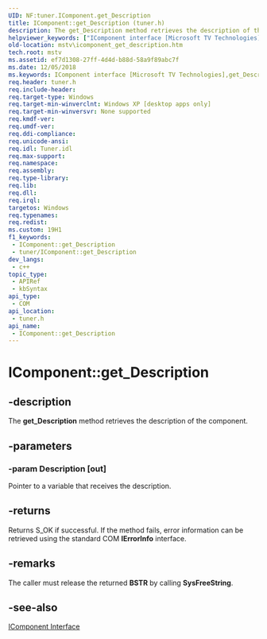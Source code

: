```yaml
---
UID: NF:tuner.IComponent.get_Description
title: IComponent::get_Description (tuner.h)
description: The get_Description method retrieves the description of the component.
helpviewer_keywords: ["IComponent interface [Microsoft TV Technologies]","get_Description method","IComponent.get_Description","IComponent::get_Description","IComponentget_Description","get_Description","get_Description method [Microsoft TV Technologies]","get_Description method [Microsoft TV Technologies]","IComponent interface","mstv.icomponent_get_description","tuner/IComponent::get_Description"]
old-location: mstv\icomponent_get_description.htm
tech.root: mstv
ms.assetid: ef7d1308-27ff-4d4d-b88d-58a9f89abc7f
ms.date: 12/05/2018
ms.keywords: IComponent interface [Microsoft TV Technologies],get_Description method, IComponent.get_Description, IComponent::get_Description, IComponentget_Description, get_Description, get_Description method [Microsoft TV Technologies], get_Description method [Microsoft TV Technologies],IComponent interface, mstv.icomponent_get_description, tuner/IComponent::get_Description
req.header: tuner.h
req.include-header: 
req.target-type: Windows
req.target-min-winverclnt: Windows XP [desktop apps only]
req.target-min-winversvr: None supported
req.kmdf-ver: 
req.umdf-ver: 
req.ddi-compliance: 
req.unicode-ansi: 
req.idl: Tuner.idl
req.max-support: 
req.namespace: 
req.assembly: 
req.type-library: 
req.lib: 
req.dll: 
req.irql: 
targetos: Windows
req.typenames: 
req.redist: 
ms.custom: 19H1
f1_keywords:
 - IComponent::get_Description
 - tuner/IComponent::get_Description
dev_langs:
 - c++
topic_type:
 - APIRef
 - kbSyntax
api_type:
 - COM
api_location:
 - tuner.h
api_name:
 - IComponent::get_Description
---
```


# IComponent::get_Description


## -description

The <b>get_Description</b> method retrieves the description of the component.

## -parameters

### -param Description [out]

Pointer to a variable that receives the description.

## -returns

Returns S_OK if successful. If the method fails, error information can be retrieved using the standard COM <b>IErrorInfo</b> interface.

## -remarks

The caller must release the returned <b>BSTR</b> by calling <b>SysFreeString</b>.

## -see-also

<a href="/previous-versions/windows/desktop/api/tuner/nn-tuner-icomponent">IComponent Interface</a>

